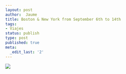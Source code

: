 ```yaml
---
layout: post
author:  Jaume
title: Boston & New York from September 6th to 14th
tags:
- Viajes
status: publish
type: post
published: true
meta:
  _edit_last: '2'
---
```

<img src="http://maps.googleapis.com/maps/api/staticmap?size=640x300&zoom=4&maptype=roadmap%5C&markers=size:mid%7Ccolor:red%7Clabel:1%7Cboston&markers=size:mid%7Ccolor:red%7Clabel:2%7Cnewyork&sensor=false"/>
